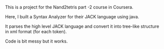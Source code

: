 This is a project for the Nand2tetris part -2 course in Coursera.

Here, I built a Syntax Analyzer for their JACK language using java.

It parses the high level JACK language and convert it into tree-like structure in xml format (for each token). 

Code is bit messy but it works.
